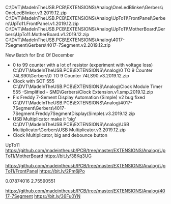 
C:\DVT\MadeInTheUSB.PCB\EXTENSIONS\Analog\OneLedBlinker\Gerbers\OneLedBlinker.v3.2019.12.zip
C:\DVT\MadeInTheUSB.PCB\EXTENSIONS\Analog\UpTo11\FrontPanel\Gerbers\UpTo11.FrontPanel.v1.2019.12.zip
C:\DVT\MadeInTheUSB.PCB\EXTENSIONS\Analog\UpTo11\MotherBoard\Gerbers\UpTo11.MotherBoard.v1.2019.12.zip
C:\DVT\MadeInTheUSB.PCB\EXTENSIONS\Analog\4017-7Segment\Gerbers\4017-7Segment.v2.2019.12.zip

New Batch for End Of December
- 0 to 99 counter with a lot of resistor (experiment with voltage loss)
    C:\DVT\MadeInTheUSB.PCB\EXTENSIONS\Analog\0 TO 9 Counter 74LS90\Gerbers\0 TO 9 Counter 74LS90.v3.2019.12.zip
- Clock with SOT 555
    C:\DVT\MadeInTheUSB.PCB\EXTENSIONS\Analog\Clock Module Timer 555 -Simplified - SMD\Gerbers\Clock Extension.v1.smp.2019.12.zip
- Fix Freddy 7-Sement Display Automation (Simple) v2 bug fixed
    C:\DVT\MadeInTheUSB.PCB\EXTENSIONS\Analog\4017-7Segment\Gerbers\4017-7Segment.Freddy7SegmentDisplay(Simple).v3.2019.12.zip
- USB Multiplicator make it 'big'
    C:\DVT\MadeInTheUSB.PCB\EXTENSIONS\Analog\USB Multiplicator\Gerbers\USB Multiplicator.v3.2019.12.zip
- Clock Multiplicator, big and debounce button

UpTo11
https://github.com/madeintheusb/PCB/tree/master/EXTENSIONS/Analog/UpTo11/MotherBoard
https://bit.ly/38Kq3UG

https://github.com/madeintheusb/PCB/tree/master/EXTENSIONS/Analog/UpTo11/FrontPanel
https://bit.ly/2Pm6jPo

0.07874016
2.75590551

https://github.com/madeintheusb/PCB/tree/master/EXTENSIONS/Analog/4017-7Segment
https://bit.ly/36Fu0YN